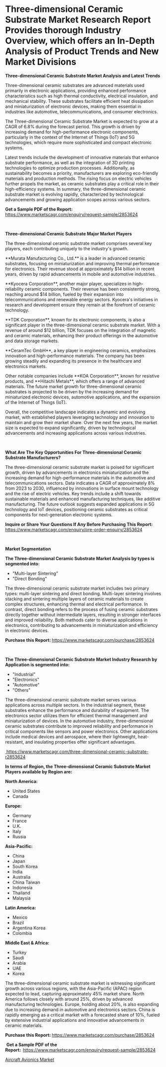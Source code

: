 <p><h1>Three-dimensional Ceramic Substrate Market Research Report Provides thorough Industry Overview, which offers an In-Depth Analysis of Product Trends and New Market Divisions</h1></p><p><strong>Three-dimensional Ceramic Substrate Market Analysis and Latest Trends</strong></p>
<p><p>Three-dimensional ceramic substrates are advanced materials used primarily in electronic applications, providing enhanced performance characteristics such as high thermal conductivity, electrical insulation, and mechanical stability. These substrates facilitate efficient heat dissipation and miniaturization of electronic devices, making them essential in industries like automotive, telecommunications, and consumer electronics.</p><p>The Three-dimensional Ceramic Substrate Market is expected to grow at a CAGR of 6.8% during the forecast period. This growth is driven by increasing demand for high-performance electronic components, particularly in the context of the Internet of Things (IoT) and 5G technologies, which require more sophisticated and compact electronic systems. </p><p>Latest trends include the development of innovative materials that enhance substrate performance, as well as the integration of 3D printing technologies to optimize production processes. Additionally, as sustainability becomes a priority, manufacturers are exploring eco-friendly materials and production methods. The rising focus on electric vehicles further propels the market, as ceramic substrates play a critical role in their high-efficiency systems. In summary, the three-dimensional ceramic substrate market is evolving rapidly, characterized by technological advancements and growing application scopes across various sectors.</p></p>
<p><strong>Get a Sample PDF of the Report:&nbsp;</strong> <a href="https://www.marketscagr.com/enquiry/request-sample/2853624?utm_campaign=2480&utm_medium=2&utm_source=Github&utm_content=ia&utm_term=12032025&utm_id=three-dimensional-ceramic-substrate">https://www.marketscagr.com/enquiry/request-sample/2853624</a></p>
<p>&nbsp;</p>
<p><strong>Three-dimensional Ceramic Substrate Major Market Players</strong></p>
<p><p>The three-dimensional ceramic substrate market comprises several key players, each contributing uniquely to the industry's growth. </p><p>**Murata Manufacturing Co., Ltd.** is a leader in advanced ceramic substrates, focusing on miniaturization and improving thermal performance for electronics. Their revenue stood at approximately $14 billion in recent years, driven by rapid advancements in mobile and automotive industries.</p><p>**Kyocera Corporation**, another major player, specializes in high-reliability ceramic components. Their revenue has been consistently strong, reaching around $14 billion, fueled by their expansion into telecommunications and renewable energy sectors. Kyocera's initiatives in research and development ensure they remain at the forefront of ceramic technology.</p><p>**TDK Corporation**, known for its electronic components, is also a significant player in the three-dimensional ceramic substrate market. With a revenue of around $12 billion, TDK focuses on the integration of magnetic and ceramic materials, enhancing their product offerings in the automotive and data storage markets.</p><p>**CeramTec GmbH**, a key player in engineering ceramics, emphasizes innovation and high-performance materials. The company has been growing steadily and expanding its presence in the healthcare and electronics markets.</p><p>Other notable companies include **KOA Corporation**, known for resistive products, and **Hitachi Metals**, which offers a range of advanced materials. The future market growth for three-dimensional ceramic substrates is projected to be driven by the increasing demand for miniaturized electronic devices, automotive applications, and the expansion of the Internet of Things (IoT). </p><p>Overall, the competitive landscape indicates a dynamic and evolving market, with established players leveraging technology and innovation to maintain and grow their market share. Over the next few years, the market size is expected to expand significantly, driven by technological advancements and increasing applications across various industries.</p></p>
<p>&nbsp;</p>
<p><strong>What Are The Key Opportunities For Three-dimensional Ceramic Substrate Manufacturers?</strong></p>
<p><p>The three-dimensional ceramic substrate market is poised for significant growth, driven by advancements in electronics miniaturization and the increasing demand for high-performance materials in the automotive and telecommunications sectors. Data indicates a CAGR of approximately 8% from 2023 to 2030, influenced by innovations in surface mount technology and the rise of electric vehicles. Key trends include a shift towards sustainable materials and enhanced manufacturing techniques, like additive manufacturing. The future outlook suggests expanded applications in 5G technology and IoT devices, positioning ceramic substrates as critical components for next-generation electronic systems.</p></p>
<p><strong>Inquire or Share Your Questions If Any Before Purchasing This Report:</strong> <a href="https://www.marketscagr.com/enquiry/pre-order-enquiry/2853624?utm_campaign=2480&utm_medium=2&utm_source=Github&utm_content=ia&utm_term=12032025&utm_id=three-dimensional-ceramic-substrate">https://www.marketscagr.com/enquiry/pre-order-enquiry/2853624</a></p>
<p>&nbsp;</p>
<p><strong>Market Segmentation</strong></p>
<p><strong>The Three-dimensional Ceramic Substrate Market Analysis by types is segmented into:</strong></p>
<p><ul><li>"Multi-layer Sintering"</li><li>"Direct Bonding"</li></ul></p>
<p><p>The three-dimensional ceramic substrate market includes two primary types: multi-layer sintering and direct bonding. Multi-layer sintering involves stacking and sintering multiple layers of ceramic materials to create complex structures, enhancing thermal and electrical performance. In contrast, direct bonding refers to the process of fusing ceramic substrates directly together without intermediate layers, resulting in stronger interfaces and improved reliability. Both methods cater to diverse applications in electronics, contributing to advancements in miniaturization and efficiency in electronic devices.</p></p>
<p><strong>Purchase this Report:&nbsp;</strong><a href="https://www.marketscagr.com/purchase/2853624?utm_campaign=2480&utm_medium=2&utm_source=Github&utm_content=ia&utm_term=12032025&utm_id=three-dimensional-ceramic-substrate">https://www.marketscagr.com/purchase/2853624</a></p>
<p>&nbsp;</p>
<p><strong>The Three-dimensional Ceramic Substrate Market Industry Research by Application is segmented into:</strong></p>
<p><ul><li>"Industrial"</li><li>"Electronics"</li><li>"Automotive"</li><li>"Others"</li></ul></p>
<p><p>The three-dimensional ceramic substrate market serves various applications across multiple sectors. In the industrial segment, these substrates enhance the performance and durability of equipment. The electronics sector utilizes them for efficient thermal management and miniaturization of devices. In the automotive industry, three-dimensional ceramic substrates contribute to improved reliability and performance in critical components like sensors and power electronics. Other applications include medical devices and aerospace, where their lightweight, heat-resistant, and insulating properties offer significant advantages.</p></p>
<p><a href="https://www.marketscagr.com/three-dimensional-ceramic-substrate-r2853624?utm_campaign=2480&utm_medium=2&utm_source=Github&utm_content=ia&utm_term=12032025&utm_id=three-dimensional-ceramic-substrate">&nbsp;https://www.marketscagr.com/three-dimensional-ceramic-substrate-r2853624</a></p>
<p><strong>In terms of Region, the Three-dimensional Ceramic Substrate Market Players available by Region are:</strong></p>
<p>
    <p> <strong> North America: </strong>
        <ul>
            <li>United States</li>
            <li>Canada</li>
        </ul>
        </p> 
    <p> <strong> Europe: </strong>
        <ul>
            <li>Germany</li>
            <li>France</li>
            <li>U.K.</li>
            <li>Italy</li>
            <li>Russia</li>
        </ul>
        </p> 
    <p> <strong> Asia-Pacific: </strong>
        <ul>
            <li>China</li>
            <li>Japan</li>
            <li>South Korea</li>
            <li>India</li>
            <li>Australia</li>
            <li>China Taiwan</li>
            <li>Indonesia</li>
            <li>Thailand</li>
            <li>Malaysia</li>
        </ul>
        </p> 
    <p> <strong> Latin America: </strong>
        <ul>
            <li>Mexico</li>
            <li>Brazil</li>
            <li>Argentina Korea</li>
            <li>Colombia</li>
        </ul>
        </p> 
    <p> <strong> Middle East & Africa: </strong>
        <ul>
            <li>Turkey</li>
            <li>Saudi</li>
            <li>Arabia</li>
            <li>UAE</li>
            <li>Korea</li>
        </ul>
    </p>
    </p>
<p><p>The three-dimensional ceramic substrate market is witnessing significant growth across various regions, with the Asia-Pacific (APAC) region expected to lead, capturing approximately 45% market share. North America follows closely with around 25%, driven by advanced manufacturing technologies. Europe, holding about 20%, is also expanding due to increasing demand in automotive and electronics sectors. China is rapidly emerging as a critical market with a forecasted share of 10%, fueled by extensive industrial applications and innovative advancements in ceramic materials.</p></p>
<p><strong>Purchase this Report: </strong><a href="https://www.marketscagr.com/purchase/2853624?utm_campaign=2480&utm_medium=2&utm_source=Github&utm_content=ia&utm_term=12032025&utm_id=three-dimensional-ceramic-substrate">https://www.marketscagr.com/purchase/2853624</a></p>
<p>&nbsp;<strong>Get a Sample PDF of the Report:&nbsp;&nbsp;</strong><a href="https://www.marketscagr.com/enquiry/request-sample/2853624?utm_campaign=2480&utm_medium=2&utm_source=Github&utm_content=ia&utm_term=12032025&utm_id=three-dimensional-ceramic-substrate">https://www.marketscagr.com/enquiry/request-sample/2853624</a></p>
<p><strong></strong></p>
<p><p><a href="https://github.com/lindaopodray/Market-Research-Report-List-1/blob/main/aircraft-avionics-market.md?utm_campaign=2480&utm_medium=2&utm_source=Github&utm_content=ia&utm_term=12032025&utm_id=three-dimensional-ceramic-substrate">Aircraft Avionics Market</a></p></p>